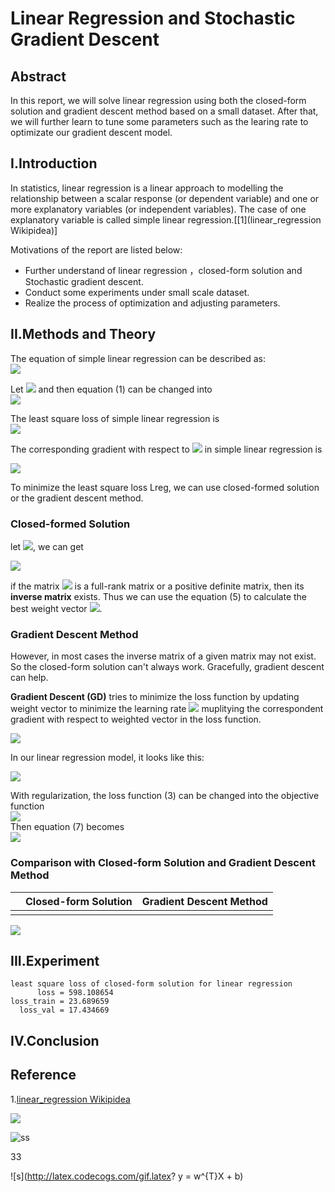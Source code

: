 # Linear Regression and Stochastic Gradient Descent

## Abstract
In this report, we will solve linear regression using both the closed-form solution and gradient descent method based on a small dataset.
After that, we will further learn to tune some parameters such as the learing rate to optimizate our gradient descent model.  

## I.Introduction
In statistics, linear regression is a linear approach to modelling the relationship between a scalar response (or dependent variable) and one or more explanatory variables (or independent variables). The case of one explanatory variable is called simple linear regression.\[[1](linear_regression Wikipidea)\]

Motivations of the report are listed below:
* Further understand of linear regression ，closed-form solution and Stochastic gradient descent.
* Conduct some experiments under small scale dataset.
* Realize the process of optimization and adjusting parameters.

## II.Methods and Theory
The equation of simple linear regression can be described as:<br/>
<img src = "http://latex.codecogs.com/gif.latex?y = w^{T}X + b \quad \eqno{(1)}"/><br/>

Let <img src = "http://latex.codecogs.com/gif.latex?\beta = \left(b;\omega \right) " />
and then equation (1) can be changed into <br/>
<img src = "http://latex.codecogs.com/gif.latex?y = \beta ^T X \quad \eqno{(2)}" /><br/>

The least square loss of simple linear regression is <br/>
<img src = "http://latex.codecogs.com/gif.latex?L_{reg} \left( \beta  \right) = \frac { 1 }{ n } \sum _{ i=1 }^{ n }{ \left( y_{ i } - \beta ^{ T }X_{ i } \right) ^{ 2 } } \quad \left(3 \right) "/>

The corresponding gradient with respect to <img src = "http://latex.codecogs.com/gif.latex?\beta" /> in simple linear regression is
 
<img src = "http://latex.codecogs.com/gif.latex?\frac { \partial L_{ reg } }{ \partial \beta  } =-X^{ T }\left( y-X\beta \right)  \quad \left( 4 \right)" /> 

To minimize the least square loss Lreg, we can use closed-formed solution or the gradient descent method.

### Closed-formed Solution
let <img src = "http://latex.codecogs.com/gif.latex?\frac { \partial L_{ reg } }{ \partial \beta  } = 0" />, we can get

<img src = "http://latex.codecogs.com/gif.latex?\beta ^{ * }=\left( X^{ T }X \right) ^{ -1 }X^{ T }y \quad \left(5 \right)" />

if the matrix <img src = "http://latex.codecogs.com/gif.latex?X^{T}X" /> is a full-rank matrix or a positive definite matrix, then its **inverse matrix** exists.
Thus we can use the equation (5) to calculate the best weight vector <img src = "http://latex.codecogs.com/gif.latex?\beta^*" />.

### Gradient Descent Method
However, in most cases the inverse matrix of a given matrix may not exist.
So the closed-form solution can't always work. Gracefully, gradient descent can help.

**Gradient Descent (GD)** tries to minimize the loss function by updating weight vector to minimize the learning rate <img src="http://latex.codecogs.com/gif.latex?\eta" /> muplitying the correspondent gradient with respect to weighted vector in the loss function.

<img src = "http://latex.codecogs.com/gif.latex?\beta = \beta - \eta\frac{\partial L_{reg}}{\partial \beta} \quad \left(6\right)" />

In our linear regression model, it looks like this:

<img src = "http://latex.codecogs.com/gif.latex?\beta = \beta + \eta X^{ T }\left( y-X\beta \right) \quad \left(7\right)" />

With regularization, the loss function (3) can be changed into the objective function
<br/><img src = "http://latex.codecogs.com/gif.latex?L_{reg} \left( \beta  \right) = \frac{\lambda}{2}\left\| \beta \right\|_{2}^{2} + \frac { 1 }{ n } \sum _{ i=1 }^{ n }{ \left( y_{ i } - \beta ^{ T }X_{ i } \right) ^{ 2 } } \quad \left(8 \right) "/><br/>
Then equation (7) becomes
<br/><img src = "http://latex.codecogs.com/gif.latex?\beta = \left(1-\lambda\eta \right) \beta + \eta X^{ T }\left( y-X\beta \right) \quad \left(9\right)" /><br/>

### Comparison with Closed-form Solution and Gradient Descent Method 

| |Closed-form Solution|Gradient Descent Method|
|:-:|:-:|:-:|
||||



<img src = "http://latex.codecogs.com/gif.latex?11" />


## III.Experiment



    least square loss of closed-form solution for linear regression
          loss = 598.108654
    loss_train = 23.689659
      loss_val = 17.434669

## IV.Conclusion

## Reference
1.[linear_regression Wikipidea](https://en.wikipedia.org/wiki/Linear_regression)


<img src="http://latex.codecogs.com/gif.latex?\frac{\partial J}{\partial \theta_k^{(j)}}=\sum_{i:r(i,j)=1}{\big((\theta^{(j)})^Tx^{(i)}-y^{(i,j)}\big)x_k^{(i)}}+\lambda \theta_k^{(j)}" />

![ss](http://latex.codecogs.com/gif.latex?\\frac{1}{1+sin(x)})

33 <br/>

![s](http://latex.codecogs.com/gif.latex? y = w^{T}X + b)

